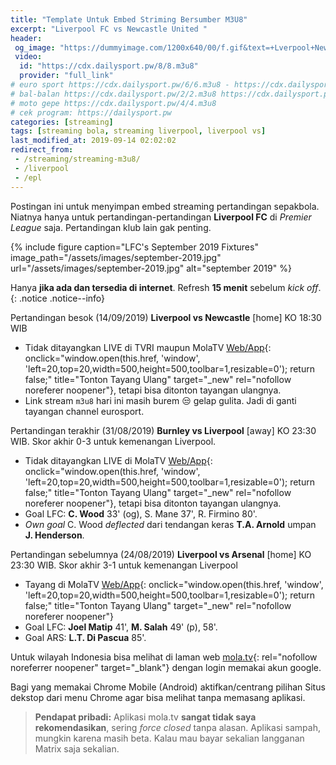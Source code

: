 ```yaml
---
title: "Template Untuk Embed Striming Bersumber M3U8"
excerpt: "Liverpool FC vs Newcastle United "
header:
 og_image: "https://dummyimage.com/1200x640/00/f.gif&text=+Lverpool+Newcastle"
 video:
  id: "https://cdx.dailysport.pw/8/8.m3u8"
  provider: "full_link"
# euro sport https://cdx.dailysport.pw/6/6.m3u8 - https://cdx.dailysport.pw/7/7.m3u8 - https://cdx.dailysport.pw/8/8.m3u8
# bal-balan https://cdx.dailysport.pw/2/2.m3u8 https://cdx.dailysport.pw/1/1.m3u8
# moto gepe https://cdx.dailysport.pw/4/4.m3u8
# cek program: https://dailysport.pw
categories: [streaming]
tags: [streaming bola, streaming liverpool, liverpool vs]
last_modified_at: 2019-09-14 02:02:02
redirect_from:
 - /streaming/streaming-m3u8/
 - /liverpool
 - /epl
---
```

Postingan ini untuk menyimpan embed streaming pertandingan sepakbola. Niatnya hanya untuk pertandingan-pertandingan **Liverpool FC** di *Premier League* saja. Pertandingan klub lain gak penting.

{% include figure caption="LFC's September 2019 Fixtures" image_path="/assets/images/september-2019.jpg" url="/assets/images/september-2019.jpg" alt="september 2019" %}

Hanya **jika ada dan tersedia di internet**. Refresh **15 menit** sebelum _kick off_.
{: .notice .notice--info}

Pertandingan besok (14/09/2019) **Liverpool vs Newcastle** [home] KO 18:30 WIB
- Tidak ditayangkan LIVE di TVRI maupun MolaTV [Web/App](https://mola.tv/watch?v=vd67493643){: onclick="window.open(this.href, 'window', 'left=20,top=20,width=500,height=500,toolbar=1,resizable=0'); return false;" title="Tonton Tayang Ulang" target="_new" rel="nofollow noreferer noopener"}, tetapi bisa ditonton tayangan ulangnya.
- Link stream `m3u8` hari ini masih burem 😒 gelap gulita. Jadi di ganti tayangan channel eurosport.

Pertandingan terakhir (31/08/2019) **Burnley vs Liverpool** [away] KO 23:30 WIB. Skor akhir 0-3 untuk kemenangan Liverpool.
- Tidak ditayangkan LIVE di MolaTV [Web/App](https://mola.tv/watch?v=vd66534925){: onclick="window.open(this.href, 'window', 'left=20,top=20,width=500,height=500,toolbar=1,resizable=0'); return false;" title="Tonton Tayang Ulang" target="_new" rel="nofollow noreferer noopener"}, tetapi bisa ditonton tayangan ulangnya.
- Goal LFC: **C. Wood** 33' (og), S. Mane 37', R. Firmino 80'.
- _Own goal_ C. Wood _deflected_ dari tendangan keras **T.A. Arnold** umpan **J. Henderson**.

Pertandingan sebelumnya (24/08/2019) **Liverpool vs Arsenal** [home] KO 23:30 WIB. Skor akhir 3-1 untuk kemenangan Liverpool
- Tayang di MolaTV [Web/App](https://mola.tv/watch?v=vd65950609){: onclick="window.open(this.href, 'window', 'left=20,top=20,width=500,height=500,toolbar=1,resizable=0'); return false;" title="Tonton Tayang Ulang" target="_new" rel="nofollow noreferer noopener"}
- Goal LFC: **Joel Matip** 41', **M. Salah** 49' (p), 58'. 
- Goal ARS: **L.T. Di Pascua** 85'.

Untuk wilayah Indonesia bisa melihat di laman web [mola.tv](https://mola.tv/){: rel="nofollow noreferrer noopener" target="_blank"} dengan login memakai akun google.

Bagi yang memakai Chrome Mobile (Android) aktifkan/centrang pilihan Situs dekstop dari menu Chrome agar bisa melihat tanpa memasang aplikasi.

> **Pendapat pribadi:**
> Aplikasi mola.tv **sangat tidak saya rekomendasikan**, sering _force closed_ tanpa alasan. Aplikasi sampah, mungkin karena masih beta. Kalau mau bayar sekalian langganan Matrix saja sekalian.
